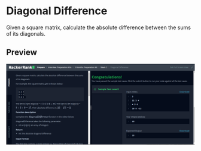 # Diagonal Difference
Given a square matrix, calculate the absolute difference between the sums of its diagonals.

## Preview
![diagonal](assets/image/diagonal.png)